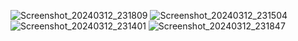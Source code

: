 ![Screenshot_20240312_231809](https://github.com/applesleaf/FoodRecipeApp/assets/126444266/bf5db418-456d-4de9-914b-11633e94426c)
![Screenshot_20240312_231504](https://github.com/applesleaf/FoodRecipeApp/assets/126444266/b51d6c59-d9be-4d31-9b8b-47a9923c8673)
![Screenshot_20240312_231401](https://github.com/applesleaf/FoodRecipeApp/assets/126444266/6dd47484-79b2-4c1f-b690-9180dcac8058)
![Screenshot_20240312_231847](https://github.com/applesleaf/FoodRecipeApp/assets/126444266/752de272-41a1-45f5-93ce-c0a819a20cab)
